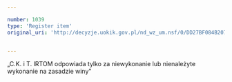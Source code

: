 ```yaml
---

number: 1039
type: 'Register item'
original_uri: 'http://decyzje.uokik.gov.pl/nd_wz_um.nsf/0/DD27BF084B207DD7C12572DD003297BB?OpenDocument'


---
```


„C.K. i T. IRTOM odpowiada tylko za niewykonanie lub nienależyte wykonanie na zasadzie winy”
